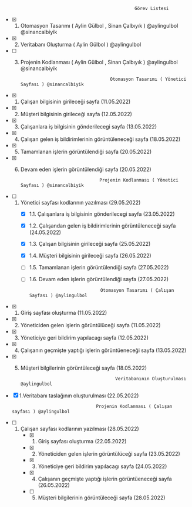                                                       Görev Listesi
                                  
- [x] 1. Otomasyon Tasarımı   ( Aylin Gülbol , Sinan Çalbıyık )  @aylingulbol @sinancalbiyik
- [x] 2. Veritabanı Oluşturma ( Aylin Gülbol ) @aylingulbol
- [ ] 3. Projenin Kodlanması  ( Aylin Gülbol , Sinan Çalbıyık )  @aylingulbol @sinancalbiyik
                                   
                                   
                                   
                                           Otomasyon Tasarımı ( Yönetici Sayfası ) @sinancalbiyik
                                           
 - [x] 1. Çalışan bilgisinin girileceği sayfa (11.05.2022)
 - [x] 2. Müşteri bilgisinin girileceği sayfa (12.05.2022)
 - [x] 3. Çalışanlara iş bilgisinin gönderilecegi sayfa (13.05.2022)
 - [x] 4. Çalışan gelen iş bildirimlerinin görüntüleneceği sayfa (18.05.2022)
 - [x] 5. Tamamlanan işlerin görüntülendiği sayfa (20.05.2022)
 - [x] 6. Devam eden işlerin görüntülendiği sayfa (20.05.2022)
 
 
                                        Projenin Kodlanması ( Yönetici Sayfası ) @sinancalbiyik
                                       
 - [ ] 1. Yönetici sayfası kodlarının yazılması (29.05.2022)
      - [x] 1.1. Çalışanlara iş bilgisinin gönderilecegi sayfa (23.05.2022)
      - [x] 1.2. Çalışandan gelen iş bildirimlerinin görüntüleneceği sayfa (24.05.2022)
      - [x] 1.3. Çalışan bilgisinin girileceği sayfa (25.05.2022)
      - [x] 1.4. Müşteri bilgisinin girileceği sayfa (26.05.2022)
      - [ ] 1.5. Tamamlanan işlerin görüntülendiği sayfa (27.05.2022)
      - [ ] 1.6. Devam eden işlerin görüntülendiği sayfa (27.05.2022) 
    
    
                                       Otomasyon Tasarımı ( Çalışan Sayfası ) @aylingulbol
                                           
- [x] 1. Giriş sayfası oluşturma (11.05.2022)
- [x] 2. Yöneticiden gelen işlerin görüntülüceği sayfa (11.05.2022)
- [x] 3. Yöneticiye geri bildirim yapılacagı sayfa (12.05.2022)
- [x] 4. Çalışanın geçmişte yaptığı işlerin görüntüeneceği sayfa (13.05.2022)
- [x] 5. Müşteri bilgilerinin görüntüleceği sayfa (18.05.2022)
 
                                             Veritabanının Oluşturulması @aylingulbol
 
 - [x] 1.Veritabanı taslağının oluşturulması (22.05.2022)
 
                                       Projenin Kodlanması ( Çalışan sayfası ) @aylingulbol
                                       
 - [ ] 1. Çalışan sayfası kodlarının yazılması (28.05.2022)
      - [x] 1. Giriş sayfası oluşturma (22.05.2022)
      - [x] 2. Yöneticiden gelen işlerin görüntülüceği sayfa (23.05.2022)
      - [x] 3. Yöneticiye geri bildirim yapılacagı sayfa (24.05.2022)
      - [x] 4. Çalışanın geçmişte yaptığı işlerin görüntüeneceği sayfa (26.05.2022)
      - [ ] 5. Müşteri bilgilerinin görüntüleceği sayfa (28.05.2022)

